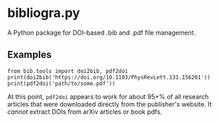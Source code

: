 # bibliogra.py
A Python package for DOI-based .bib and .pdf file management.

## Examples
`from bib.tools import doi2bib, pdf2doi`  
`print(doi2bib('https://doi.org/10.1103/PhysRevLett.131.156201'))`  
`print(pdf2doi('path/to/some.pdf'))`  

At this point, `pdf2doi` appears to work for about 95+% of all research articles that were downloaded directly from the publisher's website.
It *cannot* extract DOIs from arXiv articles or book pdfs.